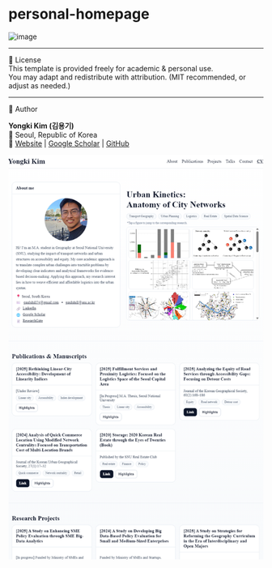 # personal-homepage
<img width="1064" height="1642" alt="image" src="https://github.com/user-attachments/assets/2cb50fba-756e-4b50-aec4-1d4925e984e2" />

---

📝 License  
This template is provided freely for academic & personal use.  
You may adapt and redistribute with attribution. (MIT recommended, or adjust as needed.)

---

👤 Author  

**Yongki Kim (김용기)**  
📍 Seoul, Republic of Korea  
🔗 [Website](https://kim-yongki.github.io/personal-homepage/) | [Google Scholar](https://scholar.google.com/citations?user=G-AE3o0AAAAJ&hl=ko&oi=ao) | [GitHub](https://github.com/kim-yongki)


![preview](image.png)

 
